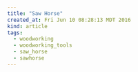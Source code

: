 ```yaml
---
title: "Saw Horse"
created_at: Fri Jun 10 08:28:13 MDT 2016
kind: article
tags:
  - woodworking
  - woodworking_tools
  - saw_horse
  - sawhorse
---
```


<!--
html boilerplate
<a href="" target="_blank"></a>
<img src="" width="400px">
<ul>
  <li></li>
</ul>
<pre>
</pre>
<pre><code>
</code></pre>
-->
